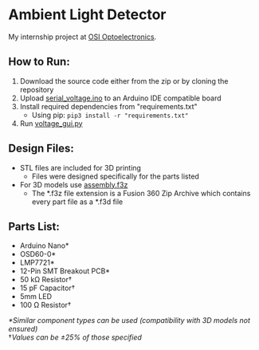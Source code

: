 # Ambient Light Detector
My internship project at [OSI Optoelectronics](https://www.osioptoelectronics.com/).

## How to Run:
1. Download the source code either from the zip or by cloning the repository
2. Upload [serial_voltage.ino](https://github.com/alexhool/Ambient-Light-Detector/blob/master/Ambient%20Light%20Detector/serial_voltage/serial_voltage.ino) to an Arduino IDE compatible board
3. Install required dependencies from "requirements.txt"
   - Using pip: `pip3 install -r "requirements.txt"` 
4. Run [voltage_gui.py](https://github.com/alexhool/Ambient-Light-Detector/blob/master/Ambient%20Light%20Detector/voltage_gui.py)

## Design Files:
- STL files are included for 3D printing
  - Files were designed specifically for the parts listed 
- For 3D models use [assembly.f3z](https://github.com/alexhool/Ambient-Light-Detector/blob/master/Design%20Files/assembly.f3z)
  - The *.f3z file extension is a Fusion 360 Zip Archive which contains every part file as a *.f3d file

## Parts List:
- Arduino Nano*
- OSD60-0*
- LMP7721*
- 12-Pin SMT Breakout PCB*
- 50 kΩ Resistor†
- 15 pF Capacitor†
- 5mm LED
- 100 Ω Resistor†

*\*Similar component types can be used (compatibility with 3D models not ensured)*\
†*Values can be ±25% of those specified*
